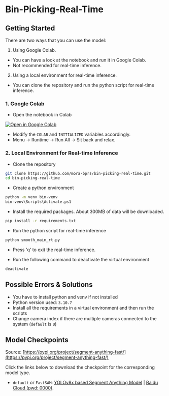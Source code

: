 # Bin-Picking-Real-Time

## Getting Started

There are two ways that you can use the model:

1. Using Google Colab.

- You can have a look at the notebook and run it in Google Colab.
- Not recommended for real-time inference.

2. Using a local environment for real-time inference.

- You can clone the repository and run the python script for real-time inference.

### 1. Google Colab

- Open the notebook in Colab <a target="_blank" href="https://colab.research.google.com/github/mora-bprs/sam-model/blob/main/fast-sam.ipynb">
<img src="https://colab.research.google.com/assets/colab-badge.svg" alt="Open in Google Colab"/>
</a>

- Modify the `COLAB` and `INITIALIZED` variables accordingly.
- Menu -> Runtime -> Run All -> Sit back and relax.

### 2. Local Environment for Real-time Inference

- Clone the repository

```bash
git clone https://github.com/mora-bprs/bin-picking-real-time.git
cd bin-picking-real-time
```

- Create a python environment
  
```bash
python -m venv bin-venv
bin-venv\Scripts\Activate.ps1
```

- Install the required packages. About 300MB of data will be downloaded.

```bash
pip install -r requirements.txt
```

- Run the python script for real-time inference

```bash
python smooth_main_rt.py
```

- Press 'q' to exit the real-time inference.

- Run the following command to deactivate the virtual environment

```bash
deactivate
```

## Possible Errors & Solutions

- You have to install python and venv if not installed
- Python version used:  `3.10.7`
- Install all the requirements in a virtual environment and then run the scripts
- Change camera index if there are multiple cameras connected to the system (`default` is  `0`)

## Model Checkpoints

Source: [https://pypi.org/project/segment-anything-fast/](https://pypi.org/project/segment-anything-fast/)

Click the links below to download the checkpoint for the corresponding model type.

- `default` or `FastSAM`: [YOLOv8x based Segment Anything Model](https://drive.google.com/file/d/1m1sjY4ihXBU1fZXdQ-Xdj-mDltW-2Rqv/view?usp=sharing) | [Baidu Cloud (pwd: 0000)](https://pan.baidu.com/s/18KzBmOTENjByoWWR17zdiQ?pwd=0000).
